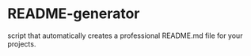 # README-generator
script that automatically creates a professional README.md file for your projects.
